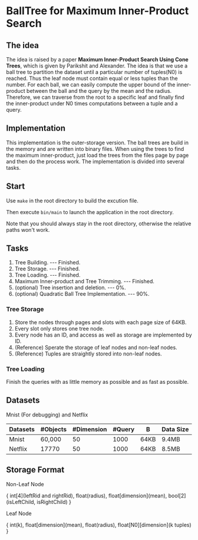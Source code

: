 # BallTree for Maximum Inner-Product Search
## The idea

The idea is raised by a paper **Maximum Inner-Product Search Using Cone Trees**, which is given by Parikshit and Alexander. The idea is that we use a ball tree to partition the dataset until a particular number of tuples(N0) is reached. Thus the leaf node must contain equal or less tuples than the number. For each ball, we can easily compute the upper bound of the inner-product between the ball and the query by the mean and the radius. Therefore, we can traverse from the root to a specific leaf and finally find the inner-product under N0 times computations between a tuple and a query.

## Implementation

This implementation is the outer-storage version. The ball trees are build in the memory and are written into binary files. When using the trees to find the maximum inner-product, just load the trees from the files page by page and then do the process work. The implementation is divided into several tasks.

## Start

Use `make` in the root directory to build the excution file.

Then execute `bin/main` to launch the application in the root directory. 

Note that you should always stay in the root directory, otherwise the relative paths won't work.

## Tasks

1. Tree Building. --- Finished.
2. Tree Storage. --- Finished.
3. Tree Loading. --- Finished.
4. Maximum Inner-product and Tree Trimming. --- Finished.
5. (optional) Tree insertion and deletion. --- 0%.
6. (optional) Quadratic Ball Tree Implementation. --- 90%.

### Tree Storage

1. Store the nodes through pages and slots with each page size of 64KB.
2. Every slot only stores one tree node.
3. Every node has an ID, and access as well as storage are implemented by ID.
4. (Reference) Sperate the storage of leaf nodes and non-leaf nodes.
5. (Reference) Tuples are straightly stored into non-leaf nodes.

### Tree Loading

Finish the queries with as little memory as possible and as fast as possible.

## Datasets

Mnist (For debugging) and Netflix

Datasets | \#Objects | \#Dimension | \#Query | B | Data Size
-------- | -------- | ---------- | ------ | - | ---------
Mnist | 60,000 | 50 | 1000 | 64KB | 9.4MB
Netflix | 17770 | 50 | 1000 | 64KB | 8.5MB

## Storage Format

Non-Leaf Node

{ int\[4\](leftRid and rightRid), float(radius), float\[dimension\](mean), bool\[2\](isLeftChild, isRightChild) }

Leaf Node

{ int(k), float\[dimension\](mean), float(radius), float\[N0\]\[dimension\](k tuples) }

